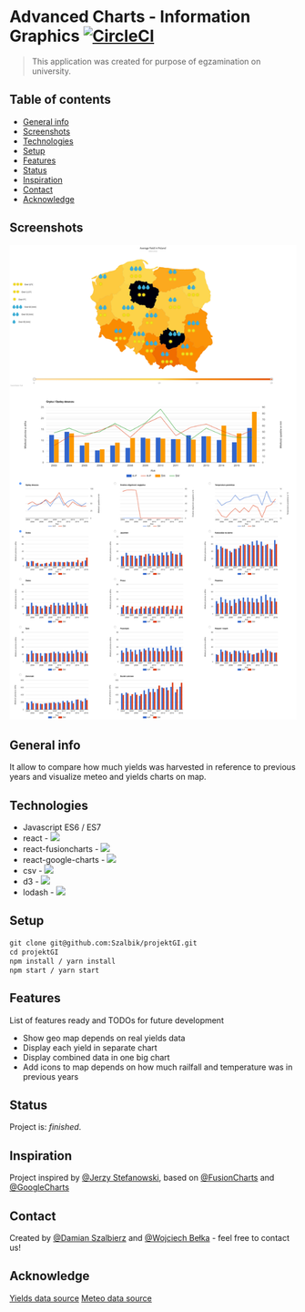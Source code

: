 # Advanced Charts - Information Graphics [![CircleCI](https://circleci.com/gh/Szalbik/projektGI.svg?style=svg)](https://circleci.com/gh/Szalbik/projektGI)

> This application was created for purpose of egzamination on university.

## Table of contents

- [General info](#general-info)
- [Screenshots](#screenshots)
- [Technologies](#technologies)
- [Setup](#setup)
- [Features](#features)
- [Status](#status)
- [Inspiration](#inspiration)
- [Contact](#contact)
- [Acknowledge](#acknowledge)

## Screenshots

![Example screenshot](./images/preview.png)

## General info

It allow to compare how much yields was harvested in reference to previous years and visualize meteo and yields charts on map.

## Technologies

- Javascript ES6 / ES7
- react - ![](https://img.shields.io/npm/v/react.svg?style=plastic)
- react-fusioncharts - ![](https://img.shields.io/npm/v/react-fusioncharts.svg)
- react-google-charts - ![](https://img.shields.io/npm/v/react-google-charts.svg?style=plastic)
- csv - ![](https://img.shields.io/npm/v/csv.svg)
- d3 - ![](https://img.shields.io/npm/v/d3.svg)
- lodash - ![](https://img.shields.io/npm/v/lodash.svg)

## Setup

```
git clone git@github.com:Szalbik/projektGI.git
cd projektGI
npm install / yarn install
npm start / yarn start
```

## Features

List of features ready and TODOs for future development

- Show geo map depends on real yields data
- Display each yield in separate chart
- Display combined data in one big chart
- Add icons to map depends on how much railfall and temperature was in previous years

## Status

Project is: _finished_.

## Inspiration

Project inspired by [@Jerzy Stefanowski](http://www.cs.put.poznan.pl/jstefanowski/), based on [@FusionCharts](https://www.fusioncharts.com) and [@GoogleCharts](https://developers.google.com/chart/)

## Contact

Created by [@Damian Szalbierz](https://github.com/Szalbik) and [@Wojciech Bełka](https://github.com/wbelka94) - feel free to contact us!

## Acknowledge

[Yields data source](https://gis.gov.pl)
[Meteo data source](https://dane.imgw.pl/)
